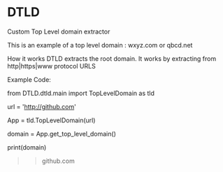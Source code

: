 # DTLD
Custom Top Level domain extractor

This is an example of a top level domain : wxyz.com or qbcd.net

How it works
DTLD extracts the root domain. It works by extracting from http|https|www protocol URLS

Example Code:

 from DTLD.dtld.main import TopLevelDomain as tld
 
 url = 'http://github.com'
 
 App = tld.TopLevelDomain(url)
 
 domain = App.get_top_level_domain()
 
 print(domain)
 
 >>github.com
 
 

 
 
 
